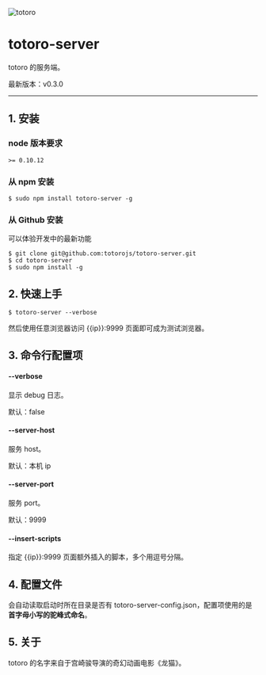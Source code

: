 ![totoro](https://f.cloud.github.com/assets/340282/891339/657d9018-fa54-11e2-9760-6955388fd8fc.jpg)

# totoro-server

totoro 的服务端。

最新版本：v0.3.0

---

## 1. 安装

### node 版本要求

    >= 0.10.12

### 从 npm 安装

    $ sudo npm install totoro-server -g

### 从 Github 安装

可以体验开发中的最新功能

    $ git clone git@github.com:totorojs/totoro-server.git
    $ cd totoro-server
    $ sudo npm install -g

## 2. 快速上手

    $ totoro-server --verbose

然后使用任意浏览器访问 {{ip}}:9999 页面即可成为测试浏览器。

## 3. 命令行配置项

#### --verbose

显示 debug 日志。

默认：false

#### --server-host

服务 host。

默认：本机 ip

#### --server-port

服务 port。

默认：9999

#### --insert-scripts

指定 {{ip}}:9999 页面额外插入的脚本，多个用逗号分隔。

## 4. 配置文件

会自动读取启动时所在目录是否有 totoro-server-config.json，配置项使用的是 **首字母小写的驼峰式命名**。

## 5. 关于

totoro 的名字来自于宫崎骏导演的奇幻动画电影《龙猫》。
